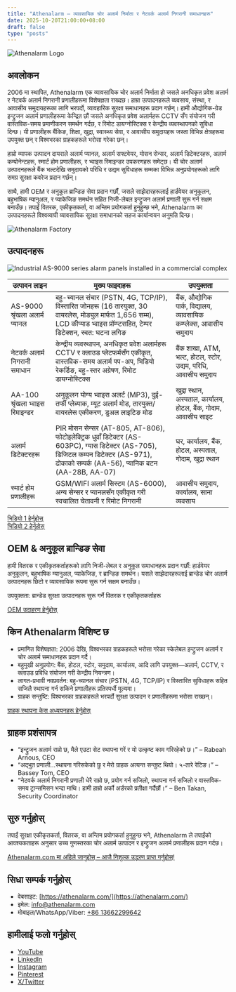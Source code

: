 ```yaml
---
title: "Athenalarm – व्यावसायिक चोर अलार्म निर्माता र नेटवर्क अलार्म निगरानी समाधानहरू"
date: 2025-10-20T21:00:00+08:00
draft: false
type: "posts"
---
```


![Athenalarm Logo](https://athenalarm.com/wp-content/uploads/2025/05/athenalarm_home.png)

## अवलोकन

2006 मा स्थापित, Athenalarm एक व्यावसायिक चोर अलार्म निर्माता हो जसले अनधिकृत प्रवेश अलार्म र नेटवर्क अलार्म निगरानी प्रणालीहरूमा विशेषज्ञता राख्दछ। हाम्रा उत्पादनहरूले व्यवसाय, संस्था, र आवासीय समुदायहरूका लागि भरपर्दो, व्यावहारिक सुरक्षा समाधानहरू प्रदान गर्छन्। हामी औद्योगिक-ग्रेड इन्ट्रुजन अलार्म प्रणालीहरूमा केन्द्रित छौं जसले अनधिकृत प्रवेश अलार्महरू CCTV सँग संयोजन गरी वास्तविक-समय प्रमाणीकरण समर्थन गर्दछ, र रिमोट डायग्नोस्टिक्स र केन्द्रीय व्यवस्थापनको सुविधा दिन्छ। यी प्रणालीहरू बैंकिङ, शिक्षा, खुद्रा, स्वास्थ्य सेवा, र आवासीय समुदायहरू जस्ता विभिन्न क्षेत्रहरूमा उपयुक्त छन् र विश्वभरका ग्राहकहरूले भरोसा गरेका छन्।

हाम्रो व्यापक उत्पादन दायराले अलार्म प्यानल, अलार्म सफ्टवेयर, मोसन सेन्सर, अलार्म डिटेक्टरहरू, अलार्म कम्पोनेन्टहरू, स्मार्ट होम प्रणालीहरू, र भ्वाइस रिमाइन्डर उपकरणहरू समेट्छ। यी चोर अलार्म उत्पादनहरूले बैंक भल्टदेखि समुदायको परिधि र उद्यम सुविधाहरू सम्मका विभिन्न अनुप्रयोगहरूको लागि समग्र सुरक्षा कवरेज प्रदान गर्छन्।

साथै, हामी OEM र अनुकूल ब्रान्डिङ सेवा प्रदान गर्छौं, जसले साझेदारहरूलाई हार्डवेयर अनुकूलन, बहुभाषिक म्यानुअल, र प्याकेजिङ समर्थन सहित निजी-लेबल इन्ट्रुजन अलार्म प्रणाली सुरू गर्न सक्षम बनाउँछ। तपाईं वितरक, एकीकृतकर्ता, वा अन्तिम प्रयोगकर्ता हुनुहुन्छ भने, Athenalarm का उत्पादनहरूले विश्वव्यापी व्यावसायिक सुरक्षा समाधानको सहज कार्यान्वयन अनुमति दिन्छ।

![Athenalarm Factory](https://athenalarm.com/wp-content/uploads/2022/05/Athenalarm-factory-03-540.jpg)

## उत्पादनहरू

![Industrial AS-9000 series alarm panels installed in a commercial complex](https://athenalarm.com/wp-content/uploads/2022/05/Athenalarm-burglar-alarms-1024.jpg)

| उत्पादन लाइन | मुख्य फाइदाहरू | उपयुक्तता |
|--------------|----------------|-----------|
| AS-9000 श्रृंखला अलार्म प्यानल | बहु-च्यानल संचार (PSTN, 4G, TCP/IP), विस्तारित जोनहरू (16 तारयुक्त, 30 वायरलेस, मोड्युल मार्फत 1,656 सम्म), LCD कीप्याड भ्वाइस प्रॉम्प्टसहित, टेम्पर डिटेक्शन, स्वत: घटना लगिङ | बैंक, औद्योगिक पार्क, विद्यालय, व्यावसायिक कम्प्लेक्स, आवासीय समुदाय |
| नेटवर्क अलार्म निगरानी समाधान | केन्द्रीय व्यवस्थापन, अनधिकृत प्रवेश अलार्महरू CCTV र क्लाउड प्लेटफर्मसँग एकीकृत, वास्तविक-समय अलार्म पप-अप, भिडियो रेकर्डिङ, बहु-स्तर अग्रेषण, रिमोट डायग्नोस्टिक्स | बैंक शाखा, ATM, भल्ट, होटल, स्टोर, उद्यम, परिधि, आवासीय समुदाय |
| AA-100 श्रृंखला भ्वाइस रिमाइन्डर | अनुकूलन योग्य भ्वाइस अलर्ट (MP3), दुई-तर्फी प्लेब्याक, म्यूट अलार्म मोड, तारयुक्त/वायरलेस एकीकरण, डुअल लाइटिङ मोड | खुद्रा स्थान, अस्पताल, कार्यालय, होटल, बैंक, गोदाम, आवासीय साइट |
| अलार्म डिटेक्टरहरू | PIR मोसन सेन्सर (AT-805, AT-806), फोटोइलेक्ट्रिक धुवाँ डिटेक्टर (AS-603PC), ग्यास डिटेक्टर (AS-705), डिजिटल कम्पन डिटेक्टर (AS-971), ढोकाको सम्पर्क (AA-56), प्यानिक बटन (AA-28B, AA-07) | घर, कार्यालय, बैंक, होटल, अस्पताल, गोदाम, खुद्रा स्थान |
| स्मार्ट होम प्रणालीहरू | GSM/WIFI अलार्म सिस्टम (AS-6000), अन्य सेन्सर र प्यानलसँग एकीकृत गरी स्वचालित चेतावनी र रिमोट निगरानी | आवासीय समुदाय, कार्यालय, साना व्यवसाय |

[भिडियो 1 हेर्नुहोस्](https://www.youtube.com/watch?v=fxNFCblKrTA)  
[भिडियो 2 हेर्नुहोस्](https://www.youtube.com/watch?v=FouMQpGDZNk)

## OEM & अनुकूल ब्रान्डिङ सेवा

हामी वितरक र एकीकृतकर्ताहरूको लागि निजी-लेबल र अनुकूल समाधानहरू प्रदान गर्छौं: हार्डवेयर अनुकूलन, बहुभाषिक म्यानुअल, प्याकेजिङ, र ब्रान्डिङ समर्थन। यसले साझेदारहरूलाई ब्रान्डेड चोर अलार्म उत्पादनहरू छिटो र व्यावसायिक रूपमा सुरू गर्न सक्षम बनाउँछ।

उपयुक्तता: ब्रान्डेड सुरक्षा उत्पादनहरू सुरू गर्ने वितरक र एकीकृतकर्ताहरू

[OEM उदाहरण हेर्नुहोस्](https://www.instagram.com/p/CTj0hpEjxJ0/)

## किन Athenalarm विशिष्ट छ

- प्रमाणित विशेषज्ञता: 2006 देखि, विश्वभरका ग्राहकहरूले भरोसा गरेका स्केलेबल इन्ट्रुजन अलार्म र चोर अलार्म समाधानहरू प्रदान गर्दै।  
- बहुमुखी अनुप्रयोग: बैंक, होटल, स्टोर, समुदाय, कार्यालय, आदि लागि उपयुक्त—अलार्म, CCTV, र क्लाउड प्रविधि संयोजन गरी केन्द्रीय नियन्त्रण।  
- लागत-प्रभावी नवप्रवर्तन: बहु-च्यानल संचार (PSTN, 4G, TCP/IP) र विस्तारित सुविधाहरू सहित सजिलै स्थापना गर्न सकिने प्रणालीहरू प्रतिस्पर्धी मूल्यमा।  
- ग्राहक सन्तुष्टि: विश्वभरका ग्राहकहरूले भरपर्दो सुरक्षा उत्पादन र प्रणालीहरूमा भरोसा राख्छन्।

[ग्राहक स्थापना केस अध्ययनहरू हेर्नुहोस्](https://www.instagram.com/p/DJ0VWautwqA/?img_index=2)

## ग्राहक प्रशंसापत्र

- “इन्ट्रुजन अलार्म राम्रो छ, मैले एउटा सेट स्थापना गरें र यो उत्कृष्ट काम गरिरहेको छ।” – Rabeah Arnous, CEO  
- “अद्भुत प्रणाली…स्थापना गरिसकेको छु र मेरो ग्राहक अत्यन्त सन्तुष्ट थियो। ५-तारे रेटिङ।” – Bassey Tom, CEO  
- “नेटवर्क अलार्म निगरानी प्रणाली धेरै राम्रो छ, प्रयोग गर्न सजिलो, स्थापना गर्न सजिलो र वास्तविक-समय ट्रान्समिसन भन्दा माथि। हामी हाम्रो अर्को अर्डरको प्रतीक्षा गर्दैछौं।” – Ben Takan, Security Coordinator

## सुरु गर्नुहोस्

तपाईं सुरक्षा एकीकृतकर्ता, वितरक, वा अन्तिम प्रयोगकर्ता हुनुहुन्छ भने, Athenalarm ले तपाईंको आवश्यकताहरू अनुसार उच्च गुणस्तरका चोर अलार्म उत्पादन र इन्ट्रुजन अलार्म प्रणालीहरू प्रदान गर्दछ।

[Athenalarm.com मा अहिले जानुहोस् – आजै निशुल्क उद्धरण प्राप्त गर्नुहोस्!](https://athenalarm.com/)

## सिधा सम्पर्क गर्नुहोस्

- वेबसाइट: [https://athenalarm.com/](https://athenalarm.com/)  
- इमेल: [info@athenalarm.com](mailto:info@athenalarm.com)  
- मोबाइल/WhatsApp/Viber: [+86 13662299642](https://api.whatsapp.com/send?phone=8613662299642)

## हामीलाई फलो गर्नुहोस्

- [YouTube](https://www.youtube.com/channel/UCP0_Wg3aylBn69eBIH2Fazg)  
- [LinkedIn](https://www.linkedin.com/company/athenalarm/)  
- [Instagram](https://www.instagram.com/athenalarm/)  
- [Pinterest](https://www.pinterest.com/athenalarm/)  
- [X/Twitter](https://x.com/Athenalarm)